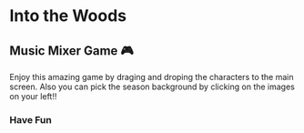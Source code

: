 # Into the Woods
## Music Mixer Game :video_game:
Enjoy this amazing game by draging and droping the characters to the main screen. 
Also you can pick the season background by clicking on the images on your left!! 

### Have Fun 

